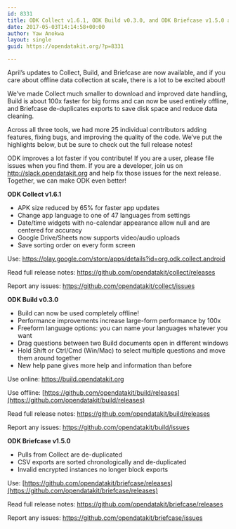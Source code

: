 ```yaml
---
id: 8331
title: ODK Collect v1.6.1, ODK Build v0.3.0, and ODK Briefcase v1.5.0 are now available
date: 2017-05-03T14:14:58+00:00
author: Yaw Anokwa
layout: single
guid: https://opendatakit.org/?p=8331

---
```

April’s updates to Collect, Build, and Briefcase are now available, and if you care about offline data collection at scale, there is a lot to be excited about!

We’ve made Collect much smaller to download and improved date handling, Build is about 100x faster for big forms and can now be used entirely offline, and Briefcase de-duplicates exports to save disk space and reduce data cleaning.

Across all three tools, we had more 25 individual contributors adding features, fixing bugs, and improving the quality of the code. We’ve put the highlights below, but be sure to check out the full release notes!

ODK improves a lot faster if you contribute! If you are a user, please file issues when you find them. If you are a developer, join us on <http://slack.opendatakit.org> and help fix those issues for the next release. Together, we can make ODK even better!

**ODK Collect v1.6.1**

  * APK size reduced by 65% for faster app updates
  * Change app language to one of 47 languages from settings
  * Date/time widgets with no-calendar appearance allow null and are centered for accuracy
  * Google Drive/Sheets now supports video/audio uploads
  * Save sorting order on every form screen

Use: <https://play.google.com/store/apps/details?id=org.odk.collect.android>
  
Read full release notes: <https://github.com/opendatakit/collect/releases>
  
Report any issues: <https://github.com/opendatakit/collect/issues>

**ODK Build v0.3.0**

  * Build can now be used completely offline!
  * Performance improvements increase large-form performance by 100x
  * Freeform language options: you can name your languages whatever you want
  * Drag questions between two Build documents open in different windows
  * Hold Shift or Ctrl/Cmd (Win/Mac) to select multiple questions and move them around together
  * New help pane gives more help and information than before

Use online: <https://build.opendatakit.org>
  
Use offline: [https://github.com/opendatakit/build/releases](https://github.com/opendatakit/build/releases)
  
Read full release notes: <https://github.com/opendatakit/build/releases>
  
Report any issues: <https://github.com/opendatakit/build/issues>

**ODK Briefcase v1.5.0**

  * Pulls from Collect are de-duplicated
  * CSV exports are sorted chronologically and de-duplicated
  * Invalid encrypted instances no longer block exports

Use: [https://github.com/opendatakit/briefcase/releases](https://github.com/opendatakit/briefcase/releases)
  
Read full release notes: <https://github.com/opendatakit/briefcase/releases>
  
Report any issues: <https://github.com/opendatakit/briefcase/issues>
